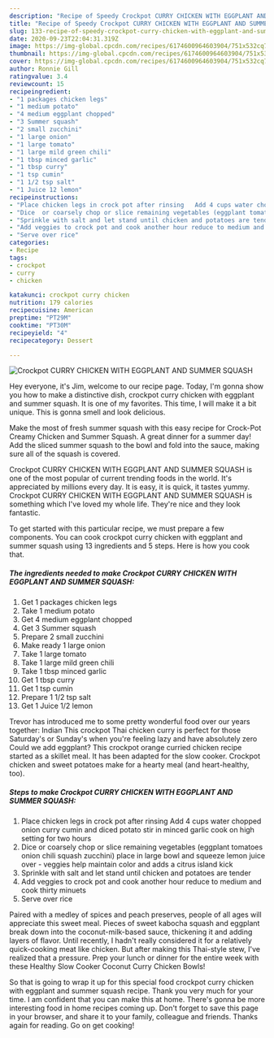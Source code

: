 ```yaml
---
description: "Recipe of Speedy Crockpot CURRY CHICKEN WITH EGGPLANT AND SUMMER SQUASH"
title: "Recipe of Speedy Crockpot CURRY CHICKEN WITH EGGPLANT AND SUMMER SQUASH"
slug: 133-recipe-of-speedy-crockpot-curry-chicken-with-eggplant-and-summer-squash
date: 2020-09-23T22:04:31.319Z
image: https://img-global.cpcdn.com/recipes/6174600964603904/751x532cq70/crockpot-curry-chicken-with-eggplant-and-summer-squash-recipe-main-photo.jpg
thumbnail: https://img-global.cpcdn.com/recipes/6174600964603904/751x532cq70/crockpot-curry-chicken-with-eggplant-and-summer-squash-recipe-main-photo.jpg
cover: https://img-global.cpcdn.com/recipes/6174600964603904/751x532cq70/crockpot-curry-chicken-with-eggplant-and-summer-squash-recipe-main-photo.jpg
author: Ronnie Gill
ratingvalue: 3.4
reviewcount: 15
recipeingredient:
- "1 packages chicken legs"
- "1 medium potato"
- "4 medium eggplant chopped"
- "3 Summer squash"
- "2 small zucchini"
- "1 large onion"
- "1 large tomato"
- "1 large mild green chili"
- "1 tbsp minced garlic"
- "1 tbsp curry"
- "1 tsp cumin"
- "1 1/2 tsp salt"
- "1 Juice 12 lemon"
recipeinstructions:
- "Place chicken legs in crock pot after rinsing   Add 4 cups water chopped onion curry cumin and diced potato stir in minced garlic cook on high setting for two hours"
- "Dice  or coarsely chop or slice remaining vegetables (eggplant tomatoes onion chili squash zucchini) place in large bowl and squeeze lemon juice over  veggies help maintain color and adds a citrus island kick"
- "Sprinkle with salt and let stand until chicken and potatoes are tender"
- "Add veggies to crock pot and cook another hour reduce to medium and cook thirty minuets"
- "Serve over rice"
categories:
- Recipe
tags:
- crockpot
- curry
- chicken

katakunci: crockpot curry chicken 
nutrition: 179 calories
recipecuisine: American
preptime: "PT29M"
cooktime: "PT30M"
recipeyield: "4"
recipecategory: Dessert

---
```



![Crockpot CURRY CHICKEN WITH EGGPLANT AND SUMMER SQUASH](https://img-global.cpcdn.com/recipes/6174600964603904/751x532cq70/crockpot-curry-chicken-with-eggplant-and-summer-squash-recipe-main-photo.jpg)

Hey everyone, it's Jim, welcome to our recipe page. Today, I'm gonna show you how to make a distinctive dish, crockpot curry chicken with eggplant and summer squash. It is one of my favorites. This time, I will make it a bit unique. This is gonna smell and look delicious.

Make the most of fresh summer squash with this easy recipe for Crock-Pot Creamy Chicken and Summer Squash. A great dinner for a summer day! Add the sliced summer squash to the bowl and fold into the sauce, making sure all of the squash is covered.

Crockpot CURRY CHICKEN WITH EGGPLANT AND SUMMER SQUASH is one of the most popular of current trending foods in the world. It's appreciated by millions every day. It is easy, it is quick, it tastes yummy. Crockpot CURRY CHICKEN WITH EGGPLANT AND SUMMER SQUASH is something which I've loved my whole life. They're nice and they look fantastic.


To get started with this particular recipe, we must prepare a few components. You can cook crockpot curry chicken with eggplant and summer squash using 13 ingredients and 5 steps. Here is how you cook that.

<!--inarticleads1-->

##### The ingredients needed to make Crockpot CURRY CHICKEN WITH EGGPLANT AND SUMMER SQUASH:

1. Get 1 packages chicken legs
1. Take 1 medium potato
1. Get 4 medium eggplant chopped
1. Get 3 Summer squash
1. Prepare 2 small zucchini
1. Make ready 1 large onion
1. Take 1 large tomato
1. Take 1 large mild green chili
1. Take 1 tbsp minced garlic
1. Get 1 tbsp curry
1. Get 1 tsp cumin
1. Prepare 1 1/2 tsp salt
1. Get 1 Juice 1/2 lemon


Trevor has introduced me to some pretty wonderful food over our years together: Indian This crockpot Thai chicken curry is perfect for those Saturday&#39;s or Sunday&#39;s when you&#39;re feeling lazy and have absolutely zero Could we add eggplant? This crockpot orange curried chicken recipe started as a skillet meal. It has been adapted for the slow cooker. Crockpot chicken and sweet potatoes make for a hearty meal (and heart-healthy, too). 

<!--inarticleads2-->

##### Steps to make Crockpot CURRY CHICKEN WITH EGGPLANT AND SUMMER SQUASH:

1. Place chicken legs in crock pot after rinsing   Add 4 cups water chopped onion curry cumin and diced potato stir in minced garlic cook on high setting for two hours
1. Dice  or coarsely chop or slice remaining vegetables (eggplant tomatoes onion chili squash zucchini) place in large bowl and squeeze lemon juice over  - veggies help maintain color and adds a citrus island kick
1. Sprinkle with salt and let stand until chicken and potatoes are tender
1. Add veggies to crock pot and cook another hour reduce to medium and cook thirty minuets
1. Serve over rice


Paired with a medley of spices and peach preserves, people of all ages will appreciate this sweet meal. Pieces of sweet kabocha squash and eggplant break down into the coconut-milk-based sauce, thickening it and adding layers of flavor. Until recently, I hadn&#39;t really considered it for a relatively quick-cooking meat like chicken. But after making this Thai-style stew, I&#39;ve realized that a pressure. Prep your lunch or dinner for the entire week with these Healthy Slow Cooker Coconut Curry Chicken Bowls! 

So that is going to wrap it up for this special food crockpot curry chicken with eggplant and summer squash recipe. Thank you very much for your time. I am confident that you can make this at home. There's gonna be more interesting food in home recipes coming up. Don't forget to save this page in your browser, and share it to your family, colleague and friends. Thanks again for reading. Go on get cooking!
